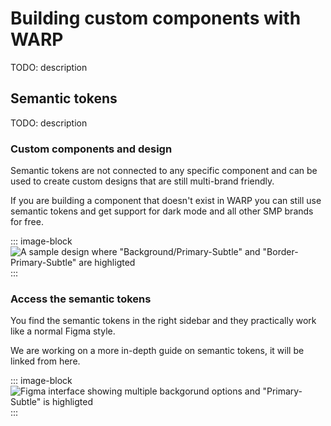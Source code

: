 # Building custom components with WARP
TODO: description

## Semantic tokens
TODO: description

### Custom components and design
Semantic tokens are not connected to any specific component and can be used to create custom designs that are still multi-brand friendly.

If you are building a component that doesn't exist in WARP you can still use semantic tokens and get support for dark mode and all other SMP brands for free.

::: image-block
![A sample design where "Background/Primary-Subtle" and "Border-Primary-Subtle" are highligted](/images/get-started/custom-components-and-design.png)
:::

### Access the semantic tokens
You find the semantic tokens in the right sidebar and they practically work like a normal Figma style.

We are working on a more in-depth guide on semantic tokens, it will be linked from here.

::: image-block
![Figma interface showing multiple backgorund options and "Primary-Subtle" is highligted](/images/get-started/access-the-semantic-tokens.png)
:::